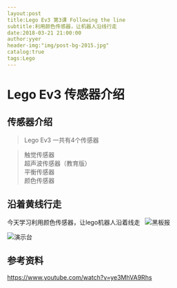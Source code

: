 ```yaml
---
layout:post
title:Lego Ev3 第3课 Following the line
subtitle:利用颜色传感器，让机器人沿线行走
date:2018-03-21 21:00:00
author:yyer
header-img:"img/post-bg-2015.jpg"
catalog:true
tags:Lego
---
```

# Lego Ev3 传感器介绍
## 传感器介绍
>Lego Ev3 一共有4个传感器

>触觉传感器  
>超声波传感器（教育版）  
>平衡传感器  
>颜色传感器

## 沿着黄线行走
今天学习利用颜色传感器，让lego机器人沿着线走  
![黑板报](https://yyer.github.io/img/lego-ev3-20180321-1.jpg)


![演示台](https://yyer.github.io/img/lego-ev3-20180321-2.jpg)


## 参考资料
https://www.youtube.com/watch?v=ye3MhVA9Rhs
